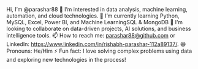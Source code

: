 Hi, I’m @parashar88
👀 I’m interested in data analysis, machine learning, automation, and cloud technologies.
🌱 I’m currently learning Python, MySQL, Excel, Power BI, and Machine LearningSQL & MongoDB
💞️ I’m looking to collaborate on data-driven projects, AI solutions, and business intelligence tools.
📫 How to reach me: parashar88@github.com or LinkedIn: https://www.linkedin.com/in/rishabh-parashar-112a89137/.
😄 Pronouns: He/Him
⚡ Fun fact: I love solving complex problems using data and exploring new technologies in the process!



<!---
parashar88/parashar88 is a ✨ special ✨ repository because its `README.md` (this file) appears on your GitHub profile.
You can click the Preview link to take a look at your changes.
--->
